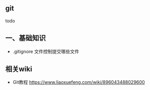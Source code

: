 ## git

todo

## 一、基础知识

* .gitignore  文件控制提交哪些文件

## 相关wiki

- Git教程 https://www.liaoxuefeng.com/wiki/896043488029600 